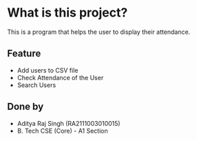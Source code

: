 # What is this project?

This is a program that helps the user to display their attendance.

## Feature

- Add users to CSV file
- Check Attendance of the User
- Search Users

## Done by

- Aditya Raj Singh (RA2111003010015)
- B. Tech CSE (Core) - A1 Section
